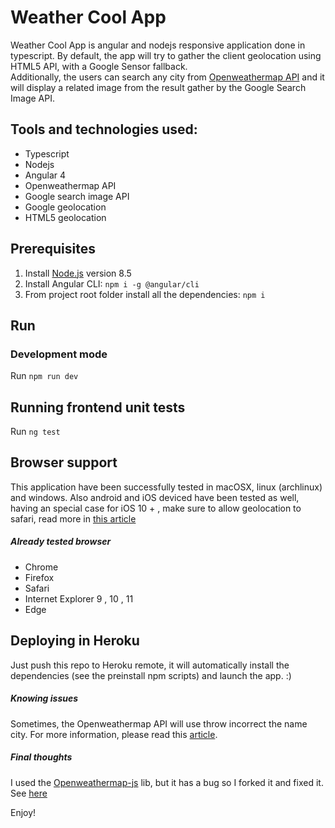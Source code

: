 # Weather Cool App
Weather Cool App is angular and nodejs responsive application done in typescript. By default, the app will try to gather the client geolocation using HTML5 API, with a Google Sensor fallback.  
Additionally, the users can search any city from [Openweathermap API](https://openweathermap.org/api) and it will display a related image from the result gather by the Google Search Image API.

## Tools and technologies used:
* Typescript
* Nodejs
* Angular 4
* Openweathermap API
* Google search image API
* Google geolocation
* HTML5 geolocation

## Prerequisites
1. Install [Node.js](https://nodejs.org) version 8.5
2. Install Angular CLI: `npm i -g @angular/cli`
3. From project root folder install all the dependencies: `npm i`

## Run
### Development mode
Run `npm run dev`

## Running frontend unit tests
Run `ng test`


## Browser support
This application have been successfully tested in macOSX, linux (archlinux) and windows. Also android and iOS deviced have been tested as well, having an special case for iOS 10 + , make sure to allow geolocation to safari, read more in [this article](https://stackoverflow.com/questions/10422322/location-services-in-mobile-safari-dont-allow-is-saved-forever-even-with-re) 

##### Already tested browser
* Chrome
* Firefox
* Safari
* Internet Explorer 9 , 10 , 11
* Edge

## Deploying in Heroku
Just push this repo to Heroku remote, it will automatically install the dependencies (see the preinstall npm scripts) and launch the app. :)

##### Knowing issues
Sometimes, the Openweathermap API will use throw incorrect the name city. For more information, please read this [article](https://openweathermap.org/faq).

##### Final thoughts
I used the [Openweathermap-js](https://github.com/edpiburkhart/openweathermap-js) lib, but it has a bug so I forked it and fixed it. See [here](https://github.com/empanadacosmica/openweathermap-js)


Enjoy!

